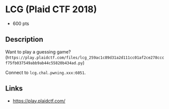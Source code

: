 # LCG (Plaid CTF 2018)

* 600 pts

## Description

>>>
Want to play a guessing game? (`https://play.plaidctf.com/files/lcg_259ac1c89d31a2d111cc01af2ce278cccf75fb037549abb9ab44c55820b434ad.py`)

Connect to `lcg.chal.pwning.xxx:6051`.
>>>

## Links
* https://play.plaidctf.com/
